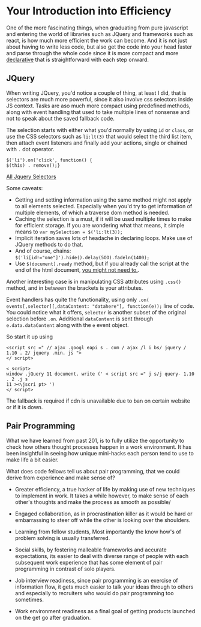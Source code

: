 # Your Introduction into Efficiency 

One of the more fascinating things, when graduating from pure javascript and entering the world of libraries such as JQuery and frameworks such as react, is how much more efficient the work can become. And it is not just about having to write less code, but also get the code into your head faster and parse through the whole code since it is more compact and more [declarative](https://en.wikipedia.org/wiki/Declarative_programming) that is straightforward with each step onward.

## JQuery

When writing JQuery, you'd notice a couple of thing, at least I did, that is selectors are much more powerful, since it also involve css selectors inside JS context. Tasks are aso much more compact using predefined methods, along with event handling that used to take multiple lines of nonsense and not to speak about the saved fallback code.

The selection starts with either what you'd normally by using `id` or `class`, or use the CSS selectors such as `li:lt(3)` that would select the third list item, then attach event listeners and finally add your actions, single or chained with `.` dot operator. 
```
$('li').on('click', function() {
$(this) . remove();}
```
[All Jquery Selectors](https://api.jquery.com/category/selectors/)

Some caveats: 
* Getting and setting information using the same method might not apply to all elements selected. Especially when you'd try to get information of multiple elements, of which a traverse dom method is needed.
* Caching the selection is a must, if it will be used multiple times to make for efficient storage. If you are wondering what that means, it simple means to `var mySelection = $('li:lt(3));`
* Implicit iteration saves lots of headache in declaring loops. Make use of JQuery methods to do that.
* And of course, chains: `$('li[id!="one"]').hide().delay(5OO).fadeln(1400);`
* Use `$(document).ready` method, but if you already call the script at the end of the html document, [you might not need to.](https://stackoverflow.com/questions/1438883/jquery-why-use-document-ready-if-external-js-at-bottom-of-page).

Another interesting case is in manipulating CSS attributes using `.css()` method, and in between the brackets is your attributes.

Event handlers has quite the functionality, using only `.on( events[,selector][,dataContent: "datahere"], function(e));` line of code. You could notice what it offers, `selector` is another subset of the original selection before `.on`. Additional `dataContent` is sent through `e.data.dataContent` along with the `e` event object.

So start it up using 
```
<script src =" // ajax .googl eapi s . com / ajax /l i bs/ jquery / 1.10 . 2/ jquery .min. js ">
</ script>

< script>
window .jQuery 11 document. write (' < script src =" j s/j query- 1.10 . 2 .j s
11 ><\jscri pt> ')
</ script>
```
 The fallback is required if cdn is unavailable due to ban on certain website or if it is down.


## Pair Programming

What we have learned from past 201, is to fully utilize the opportunity to check how others thought processes happen in a work environment. It has been insightful in seeing how unique mini-hacks each person tend to use to make life a bit easier.

What does code fellows tell us about pair programming, that we could derive from experience and make sense of?

* Greater efficiency, a true hacker of life by making use of new techniques to implement in work. It takes a while however, to make sense of each other's thoughts and make the process as smooth as possible/

* Engaged collaboration, as in procrastination killer as it would be hard or embarrassing to steer off while the other is looking over the shoulders.

* Learning from fellow students, Most importantly the know how's of problem solving is usually transferred.

* Social skills, by fostering malleable frameworks and  accurate expectations, its easier to deal with diverse range of people with each subsequent work experience that has some element of pair programming in contrast of solo players.

* Job interview readiness, since pair programming is an exercise of information flow, it gets much easier to talk your ideas through to others and especially to recruiters who would do pair programming too sometimes.

* Work environment readiness as a final goal of getting products launched on the get go after graduation.

